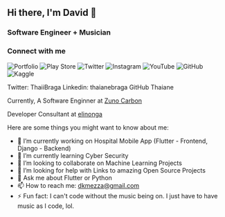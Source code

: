 ## Hi there, I'm David 👋

### Software Engineer + Musician

### Connect with me
![Portfolio](https://img.shields.io/badge/Portfolio-%23000000.svg?style=for-the-badge&logo=firefox&logoColor=#FF7139)
![Play Store](https://img.shields.io/badge/Google_Play-414141?style=for-the-badge&logo=google-play&logoColor=white)
![Twitter](https://img.shields.io/badge/Twitter-%231DA1F2.svg?style=for-the-badge&logo=Twitter&logoColor=white)
![Instagram](https://img.shields.io/badge/Instagram-%23E4405F.svg?style=for-the-badge&logo=Instagram&logoColor=white)
![YouTube](https://img.shields.io/badge/YouTube-%23FF0000.svg?style=for-the-badge&logo=YouTube&logoColor=white)
![GitHub](https://img.shields.io/badge/github-%23121011.svg?style=for-the-badge&logo=github&logoColor=white)
![Kaggle](https://img.shields.io/badge/Kaggle-035a7d?style=for-the-badge&logo=kaggle&logoColor=white)



Twitter: ThaiiBraga Linkedin: thaianebraga GitHub Thaiane

Currently, A Software Enginner at [Zuno Carbon](https://zunocarbon.com/)

Developer Consultant at [elinonga](http://elinonga.com/)

Here are some things you might want to know about me:

- 🔭 I’m currently working on Hospital Mobile App (Flutter - Frontend, Django - Backend)
- 🌱 I’m currently learning Cyber Security
- 👯 I’m looking to collaborate on Machine Learning Projects
- 🤔 I’m looking for help with Links to amazing Open Source Projects
- 💬 Ask me about Flutter or Python
- 📫 How to reach me: dkmezza@gmail.com
- ⚡ Fun fact: I can't code without the music being on. I just have to have music as I code, lol.
